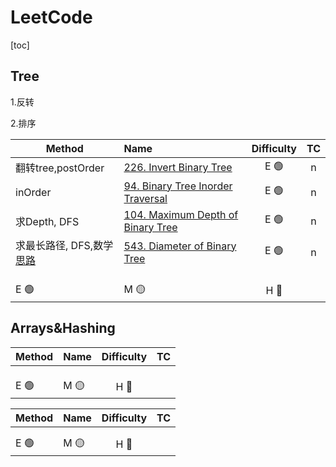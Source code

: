 # LeetCode

[toc]

## Tree

1.反转

2.排序

| Method                                            | Name                                                         | Difficulty |  TC  |
| ------------------------------------------------- | :----------------------------------------------------------- | :--------: | :--: |
| 翻转tree,postOrder                                | [226. Invert Binary Tree](https://leetcode.com/problems/invert-binary-tree/) |    E 🟢     |  n   |
| inOrder                                           | [94. Binary Tree Inorder Traversal](https://leetcode.com/problems/binary-tree-inorder-traversal/) |    E 🟢     |  n   |
| 求Depth, DFS                                      | [104. Maximum Depth of Binary Tree](https://leetcode.com/problems/maximum-depth-of-binary-tree/) |    E 🟢     |  n   |
| 求最长路径, DFS,数学 [思路](./5.题解思路/tree.md) | [543. Diameter of Binary Tree](https://leetcode.com/problems/diameter-of-binary-tree/) |    E 🟢     |  n   |
|                                                   |                                                              |            |      |
|                                                   |                                                              |            |      |
|                                                   |                                                              |            |      |
| E 🟢                                               | M 🟡                                                          |    H 🔴     |      |



## Arrays&Hashing

| Method | Name | Difficulty |  TC  |
| ------ | :--- | :--------: | :--: |
|        |      |            |      |
|        |      |            |      |
|        |      |            |      |
| E 🟢    | M 🟡  |    H 🔴     |      |





| Method | Name | Difficulty |  TC  |
| ------ | :--- | :--------: | :--: |
|        |      |            |      |
|        |      |            |      |
| E 🟢    | M 🟡  |    H 🔴     |      |



